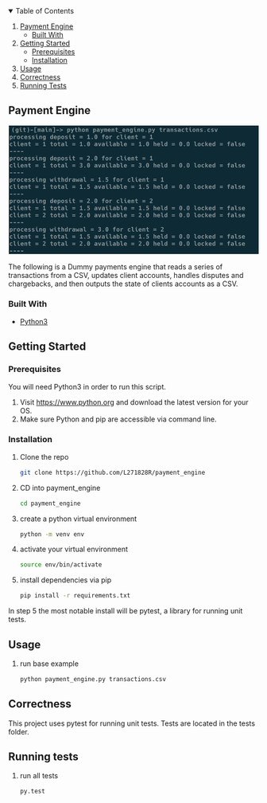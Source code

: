 <!-- TABLE OF CONTENTS -->
<details open="open">
  <summary>Table of Contents</summary>
  <ol>
    <li>
      <a href="#payment-engine">Payment Engine</a>
      <ul>
        <li><a href="#built-with">Built With</a></li>
      </ul>
    </li>
    <li>
      <a href="#getting-started">Getting Started</a>
      <ul>
        <li><a href="#prerequisites">Prerequisites</a></li>
        <li><a href="#installation">Installation</a></li>
      </ul>
    </li>
    <li><a href="#usage">Usage</a></li>
    <li><a href="#correctness">Correctness</a></li>
    <li><a href="#running-tests">Running Tests</a></li>
  </ol>
</details>



<!-- ABOUT THE PROJECT -->
## Payment Engine 

![Screenshot](Payment_engine.png)

The following is a Dummy payments engine that reads a series of transactions from a CSV, updates client accounts,
handles disputes and chargebacks, and then outputs the state of clients accounts as a CSV.

### Built With

* [Python3](https://www.python.org)



<!-- GETTING STARTED -->
## Getting Started

### Prerequisites

You will need Python3 in order to run this script.

1. Visit https://www.python.org and download the latest version for your OS.
2. Make sure Python and pip are accessible via command line.

### Installation

1. Clone the repo
   ```sh
   git clone https://github.com/L271828R/payment_engine 
   ```
2. CD into payment_engine 
   ```sh
   cd payment_engine 
   ```
3. create a python virtual environment 
   ```sh
   python -m venv env
   ```
4. activate your virtual environment
   ```sh
   source env/bin/activate 
   ```
5. install dependencies via pip
   ```sh
   pip install -r requirements.txt
   ```
In step 5 the most notable install will be pytest, a library for running unit tests.
<!-- USAGE EXAMPLES -->
## Usage

1. run base example
   ```sh
   python payment_engine.py transactions.csv
   ```

## Correctness

This project uses pytest for running unit tests.
Tests are located in the tests folder.

## Running tests

1. run all tests
   ```sh
   py.test
   ```
